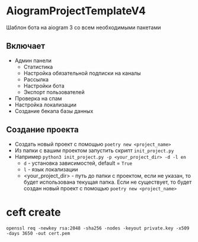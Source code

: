 # AiogramProjectTemplateV4

Шаблон бота на aiogram 3 со всем необходимыми пакетами

## Включает
- Админ панели
  - Статистика 
  - Настройка обязательной подписки на каналы
  - Рассылка
  - Настройки бота
  - Экспорт пользователей
- Проверка на спам
- Настройка локализации
- Создание бекапа базы данных


## Создание проекта

- Создать новый проект с помощью `poetry new <project_name>`
- Из папки с вашим проектом запустить скрипт `init_project.py`
- Например `python3 init_project.py -p <your_project_dir> -d -l en`
  - `d` - установка зависимостей, default = `True`
  - `l` - язык локализации
  - <your_project_dir> - путь до папки с проектом, если не указан, то будет использована текущая папка.
Если не существует, то будет создан новый проект с помощью `poetry new <project_name>`

# ceft create
`openssl req -newkey rsa:2048 -sha256 -nodes -keyout private.key -x509 -days 3650 -out cert.pem`
